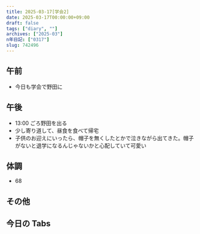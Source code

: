 ```yaml
---
title: 2025-03-17[学会2]
date: 2025-03-17T00:00:00+09:00
draft: false
tags: ["diary", ""]
archives: ["2025-03"]
n年日記: ["0317"]
slug: 742496
---
```


## 午前

- 今日も学会で野田に

## 午後

- 13:00 ごろ野田を出る
- 少し寄り道して、昼食を食べて帰宅
- 子供のお迎えにいったら、帽子を無くしたとかで泣きながら出てきた。帽子がないと退学になるんじゃないかと心配していて可愛い

## 体調

- 68

## その他

## 今日の Tabs
